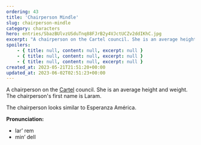 ```yaml
---
ordering: 43
title: 'Chairperson Mindle'
slug: chairperson-mindle
category: characters
hero: entries/SbazBUlvzUSduTnq88FJrB2y4VJctUCZv2ddIKhC.jpg
excerpt: "A chairperson on the Cartel council. She is an average height and weight. The chairperson's first na..."
spoilers:
    - { title: null, content: null, excerpt: null }
    - { title: null, content: null, excerpt: null }
    - { title: null, content: null, excerpt: null }
created_at: 2023-05-21T21:51:20+00:00
updated_at: 2023-06-02T02:51:23+00:00
---
```

A chairperson on the [Cartel](/category/organizations/cartel) council. She is an average height and weight. The chairperson's first name is Laram.

The chairperson looks similar to Esperanza América.

**Pronunciation:**
- lar’ rem
- min’ dell